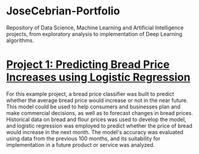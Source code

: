 # JoseCebrian-Portfolio
Repository of Data Science, Machine Learning and Artificial Intelligence projects, from exploratory analysis to implementation of Deep Learning algorithms.
# [Project 1: Predicting Bread Price Increases using Logistic Regression](https://github.com/JoseCebrian12/Bread_price_prediction) 
For this example project, a bread price classifier was built to predict whether the average bread price would increase or not in the near future. This model could be used to help consumers and businesses plan and make commercial decisions, as well as to forecast changes in bread prices. Historical data on bread and flour prices was used to develop the model, and logistic regression was employed to predict whether the price of bread would increase in the next month. The model's accuracy was evaluated using data from the previous 100 months, and its suitability for implementation in a future product or service was analyzed.





